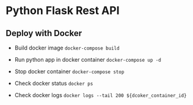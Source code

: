 # Python Flask Rest API
## Deploy with Docker

- Build docker image
`docker-compose build`
- Run python app in docker container
`docker-compose up -d`
- Stop docker container
`docker-compose stop`
- Check docker status
`docker ps`

- Check docker logs
`docker logs --tail 200 ${dcoker_container_id}`